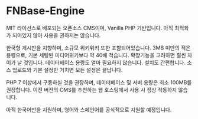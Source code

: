 # FNBase-Engine
MIT 라이선스로 배포되는 오픈소스 CMS이며, Vanilla PHP 기반입니다.
아직 최적화가 되어있지 않아 사용을 권하지는 않습니다.

한국형 게시판을 지향하며, 소규모 위키위키 또한 포함되어있습니다.
3MB 미만의 적은 용량으로, 기본 세팅된 미디어위키보다 약 40배 적습니다. 확장기능을 고려하면 훨씬 차이가 날 것입니다.
데이터베이스 용량도 얼마 필요하지 않습니다. 설치도 간편합니다. 소스 업로드와 기본 설정만 거치면 모든 설정은 끝납니다.

PHP 7 이상에서 구동하실 것을 권장하며, 데이터베이스 및 서버 용량은 최소 100MB를 권장합니다.
이전 버전의 CMS를 추천하는 웹 호스팅에서 사용 시 정상 작동하지 않습니다.

아직 한국어만을 지원하며, 영어와 스페인어를 공식적으로 지원할 예정입니다.
